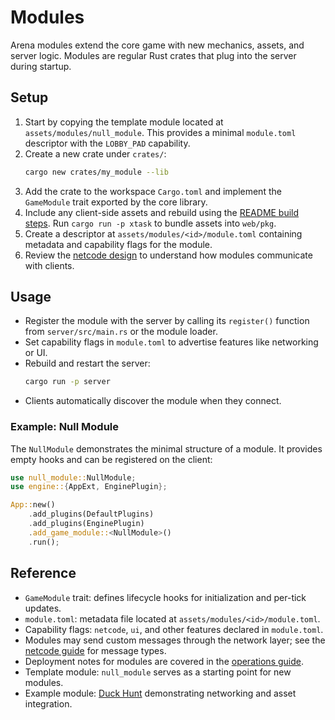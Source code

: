 # Modules

Arena modules extend the core game with new mechanics, assets, and server logic.
Modules are regular Rust crates that plug into the server during startup.

## Setup

1. Start by copying the template module located at `assets/modules/null_module`.
   This provides a minimal `module.toml` descriptor with the `LOBBY_PAD` capability.
2. Create a new crate under `crates/`:
   ```bash
   cargo new crates/my_module --lib
   ```
3. Add the crate to the workspace `Cargo.toml` and implement the `GameModule` trait exported by the core library.
4. Include any client-side assets and rebuild using the [README build steps](../README.md#building).
   Run `cargo run -p xtask` to bundle assets into `web/pkg`.
5. Create a descriptor at `assets/modules/<id>/module.toml` containing metadata and capability flags for the module.
6. Review the [netcode design](netcode.md) to understand how modules communicate with clients.

## Usage

- Register the module with the server by calling its `register()` function from `server/src/main.rs` or the module loader.
- Set capability flags in `module.toml` to advertise features like networking or UI.
- Rebuild and restart the server:
  ```bash
  cargo run -p server
  ```
- Clients automatically discover the module when they connect.

### Example: Null Module

The `NullModule` demonstrates the minimal structure of a module. It provides empty
hooks and can be registered on the client:

```rust
use null_module::NullModule;
use engine::{AppExt, EnginePlugin};

App::new()
    .add_plugins(DefaultPlugins)
    .add_plugins(EnginePlugin)
    .add_game_module::<NullModule>()
    .run();
```

## Reference

- `GameModule` trait: defines lifecycle hooks for initialization and per-tick updates.
- `module.toml`: metadata file located at `assets/modules/<id>/module.toml`.
- Capability flags: `netcode`, `ui`, and other features declared in `module.toml`.
- Modules may send custom messages through the network layer; see the [netcode guide](netcode.md) for message types.
- Deployment notes for modules are covered in the [operations guide](ops.md).
- Template module: `null_module` serves as a starting point for new modules.
- Example module: [Duck Hunt](DuckHunt.md) demonstrating networking and asset integration.
